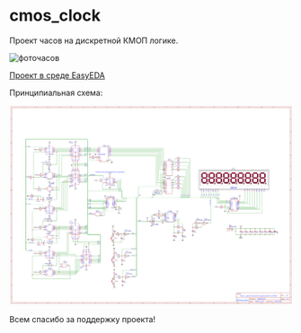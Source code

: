 # cmos_clock
Проект часов на дискретной КМОП логике.

![фоточасов](cmos.jpg "Фото часов")

[Проект в среде EasyEDA](https://oshwlab.com/naym1993/cmos_clock "Ссылка на проект")


Принципиальная схема:

![Принципиальная схема](scheme.png "Принципиальная схема")

Всем спасибо за поддержку проекта!
